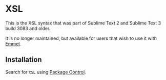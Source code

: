 
# XSL

This is the XSL syntax that was part of Sublime Text 2 and Sublime Text 3 build 3083 and older.

It is no longer maintained, but available for users that wish to use it with [Emmet](http://emmet.io).

## Installation

Search for `XSL` using [Package Control](https://packagecontrol.io).
